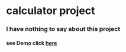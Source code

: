 # calculator project


### I have nothing to say about this project


#### see Demo click [here](https://mohammadMj98.github.io/calculator.git)
